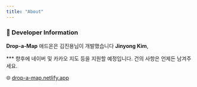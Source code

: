 ```yaml
---
title: "About"
---
```


### 👋 Developer Information
**Drop-a-Map** 애드온은 김진용님이 개발했습니다 **Jinyong Kim**,  

*** 향후에 네이버 및 카카오 지도 등을 지원할 예정입니다. 건의 사항은 언제든 남겨주세요.

🌐 [drop-a-map.netlify.app](https://drop-a-map.netlify.app/)
